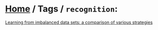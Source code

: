 # [Home](../README.md) / Tags / `recognition`:

[Learning from imbalanced data sets: a comparison of various strategies](japkowicz2000learning.md)